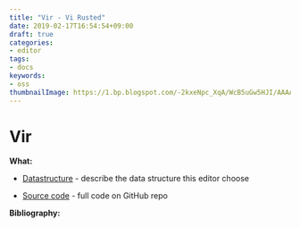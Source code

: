 ```yaml
---
title: "Vir - Vi Rusted"
date: 2019-02-17T16:54:54+09:00
draft: true
categories:
- editor
tags:
- docs
keywords:
- oss
thumbnailImage: https://1.bp.blogspot.com/-2kxeNpc_XqA/WcB5uGw5HJI/AAAAAAABG10/SlXlFKBQa9IJ_Afcc_3aghyMiA5Kii5qgCLcBGAs/s800/money_kakeibo_ase.png
---
```


# Vir

**What:**

- [Datastructure](https://khigasa.github.io/blog/post/vir/data_structure/) - describe the data structure this editor choose

- [Source code](https://github.com/kHigasa/vir) - full code on GitHub repo

**Bibliography:**

